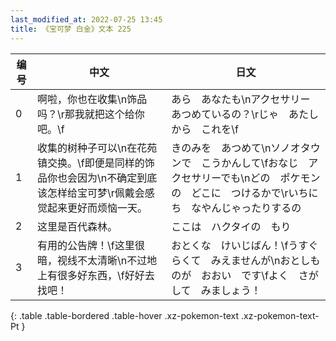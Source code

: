 ```yaml
---
last_modified_at: 2022-07-25 13:45
title: 《宝可梦 白金》文本 225
---
```

| 编号 | 中文 | 日文 |
| ---- | ---- | ---- |
| 0 | 啊啦，你也在收集\n饰品吗？\r那我就把这个给你吧。\f | あら　あなたも\nアクセサリー　あつめているの？\rじゃ　あたしから　これを\f |
| 1 | 收集的树种子可以\n在花苑镇交换。\f即便是同样的饰品你也会因为\n不确定到底该怎样给宝可梦\r佩戴会感觉起来更好而烦恼一天。 | きのみを　あつめて\nソノオタウンで　こうかんして\fおなじ　アクセサリーでも\nどの　ポケモンの　どこに　つけるかで\rいちにち　なやんじゃったりするの |
| 2 | 这里是百代森林。 | ここは　ハクタイの　もり |
| 3 | 有用的公告牌！\f这里很暗，视线不太清晰\n不过地上有很多好东西，\f好好去找吧！ | おとくな　けいじばん！\fうすぐらくて　みえませんが\nおとしものが　おおい　です\fよく　さがして　みましょう！ |
{: .table .table-bordered .table-hover .xz-pokemon-text .xz-pokemon-text-Pt }